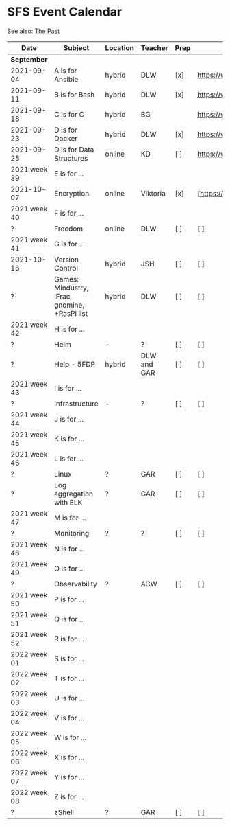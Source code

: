 # SFS Event Calendar

See also: [The Past](schedule-past.md)

| Date          | Subject   | Location     | Teacher           | Prep | Post | Promote | Payout |
| ------------- | --------- | ------------ | ----------------- | ---- | ---- | ------- | ------ |
| **September** |
| 2021-09-04 | A is for Ansible | hybrid | DLW | [x] | https://www.meetup.com/sofreeus/events/280489199/ | [x] | [x] |
| 2021-09-11 | B is for Bash | hybrid | DLW | [x] | https://www.meetup.com/sofreeus/events/280667557/ | [x] | [ ] |
| 2021-09-18 | C is for C  | hybrid | BG |  | https://www.meetup.com/sofreeus/events/280780284/ | [x] | [ ] |
| 2021-09-23 | D is for Docker | hybrid | DLW | [x] | https://www.meetup.com/sofreeus/events/280923547/ | [x] | [ ] |
| 2021-09-25 | D is for Data Structures | online | KD | [ ] | https://www.meetup.com/sofreeus/events/280928738 | [ ] | [ ] |
| 2021 week 39 | E is for ... |
| 2021-10-07 | Encryption | online | Viktoria | [x] | [https://www.meetup.com/sofreeus/events/281021946/] | [X] | [ ] |
| 2021 week 40 | F is for ... |
| ? | Freedom | online | DLW | [ ] | [ ] | [ ] | [ ] |
| 2021 week 41 | G is for ... |
| 2021-10-16 | Version Control | hybrid | JSH| [ ] | [ ] | [ ] | [ ] |
| ? | Games: Mindustry, iFrac, gnomine, +RasPi list  | hybrid | DLW| [ ] | [ ] | [ ] | [ ] |
| 2021 week 42 | H is for ... |
| ? | Helm | - | ? | [ ] | [ ] | [ ] | [ ] |
| ? | Help - 5FDP | hybrid | DLW and GAR| [ ] | [ ] | [ ] | [ ] |
| 2021 week 43 | I is for ... |
| ? | Infrastructure | - | ?| [ ] | [ ] | [ ] | [ ] |
| 2021 week 44 | J is for ... |
| 2021 week 45 | K is for ... |
| 2021 week 46 | L is for ... |
| ? | Linux | ? | GAR | [ ] | [ ] | [ ] | [ ] |
| ? | Log aggregation with ELK | ? | GAR | [ ] | [ ] | [ ] | [ ] |
| 2021 week 47 | M is for ... |
| ? | Monitoring | ? | ? | [ ] | [ ] | [ ] | [ ] |
| 2021 week 48 | N is for ... |
| 2021 week 49 | O is for ... |
| ? | Observability | ? | ACW | [ ] | [ ] | [ ] | [ ] |
| 2021 week 50 | P is for ... |
| 2021 week 51 | Q is for ... |
| 2021 week 52 | R is for ... |
| 2022 week 01 | S is for ... |
| 2022 week 02 | T is for ... |
| 2022 week 03 | U is for ... |
| 2022 week 04 | V is for ... |
| 2022 week 05 | W is for ... |
| 2022 week 06 | X is for ... |
| 2022 week 07 | Y is for ... |
| 2022 week 08 | Z is for ... |
| ? | zShell | ? | GAR| [ ] | [ ] | [ ] | [ ] |
